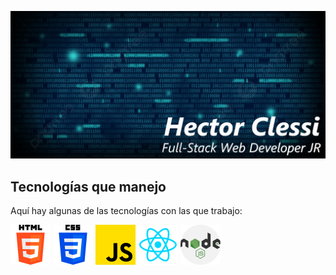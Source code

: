 ![](https://github.com/hectorc2907/hectorc2907/blob/dev/img/fondoimg.PNG)

## Tecnologías que manejo

Aquí hay algunas de las tecnologías con las que trabajo:

<img src="https://github.com/hectorc2907/hectorc2907/blob/dev/img/iconosTecnologias/html.png" width="64" height="64">
<img src="https://github.com/hectorc2907/hectorc2907/blob/dev/img/iconosTecnologias/css.png" width="64" height="64">
<img src="https://github.com/hectorc2907/hectorc2907/blob/dev/img/iconosTecnologias/JavaScript.png" width="64" height="64">
<img src="https://github.com/hectorc2907/hectorc2907/blob/dev/img/iconosTecnologias/React.png" width="64" height="64">
<img src="https://github.com/hectorc2907/hectorc2907/blob/dev/img/iconosTecnologias/Node.png" width="64" height="64">
